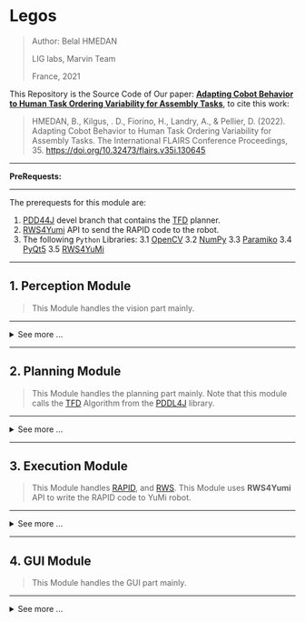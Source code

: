 # Legos

> Author: Belal HMEDAN
> 
> LIG labs, Marvin Team
> 
> France, 2021

This Repository is the Source Code of Our paper: [**Adapting Cobot Behavior to Human Task Ordering Variability for Assembly Tasks**](https://journals.flvc.org/FLAIRS/article/view/130645), to cite this work:

> HMEDAN, B., Kilgus, . D., Fiorino, H., Landry, A., & Pellier, D. (2022). Adapting Cobot Behavior to Human Task Ordering Variability for Assembly Tasks. The International FLAIRS Conference Proceedings, 35. https://doi.org/10.32473/flairs.v35i.130645

---

**PreRequests:**

---

The prerequests for this module are:
1. [PDD44J](https://github.com/pellierd/pddl4j/tree/devel) devel branch that contains the [TFD](https://github.com/pellierd/pddl4j/blob/devel/src/main/java/fr/uga/pddl4j/planners/htn/stn/tfd/TFDPlanner.java "TFD Planner") planner.
2. [RWS4Yumi](https://gricad-gitlab.univ-grenoble-alpes.fr/cantalut/rwsclient4yu) API to send the RAPID code to the robot.
3. The following `Python` Libraries:
  3.1 [OpenCV](https://github.com/opencv/opencv-python)
  3.2 [NumPy](https://numpy.org)
  3.3 [Paramiko](http://www.paramiko.org)
  3.4 [PyQt5](https://www.riverbankcomputing.com/software/pyqt)
  3.5 [RWS4YuMi](RWS4YuMi.py)

---

## 1. Perception Module

> This Module handles the vision part mainly.

---

<details>

<summary> See more ... </summary>

### 1.1 imageProcess script

[imageProcessor](imageProcessor.py) script has main class called `imageProcessor`, this class is responsible for:
1. Fisheye rectification.
2. Masking the colors in the HSV space.
3. Morphological closing.
4. Detecting and cropping the ROI (green platform, the workspace, swap zone, and the human stock).
5. Analysing the data in the image.
6. Hand detection (1) using YCrCb, and HSV colorspaces.

```
1:
S. Kolkur, D. Kalbande, P. Shimpi, C. Bapat, and J. Jatakia. 
Human skin detection using rgb, hsv and ycbcr color models.  
InProceedings of the International Conference on Communication and Signal Processing 2016 (ICCASP 2016), pages324–332. 
Atlantis Press, 2016/12.
```

### 1.2 yuVision script

[yuVision](yuVision.py) script has two classes:
1. `communicator` class to communicate with the RaspberryPi Module using SSH protocol to read the image.
> Note that the ip address, and host name has to be adjusted according to the used Module.
2. `visionHandler` class to call the image processor script to analyze the world, and detect whether if there is a hand or not, also this class does the comparision between the groundtruth, and the world state to detect any wrong placement.

</details>

---

## 2. Planning Module

> This Module handles the planning part mainly.
> Note that this module calls the [TFD](https://github.com/pellierd/pddl4j/blob/devel/src/main/java/fr/uga/pddl4j/planners/htn/stn/tfd/TFDPlanner.java "TFD Planner") Algorithm from the [PDDL4J](https://github.com/pellierd/pddl4j/tree/devel) library.

---

<details>

<summary> See more ... </summary>



### 2.1 problemHandler script

[problemHandler](problemHandler.py) script has the class `problemHandler` to read the world state, write the state to the problem, and excute the plan task by task, and run the planner to get the plan as a list of actions, this class does the dynamic manipulation of the problem, and the interfacing with the execution module

### 2.2 Domain-Problem model

The [domain](domain.hddl) is static, while the [Problem](problem.hddl) is dynamic, note that the tasks, the actions, and some literals are commented, the `problemHandler` script manages commenting/uncommening some lines to change the problem dynamically according to the world state. This dual is the input of the planner to generate the plan.

</details>

---

## 3. Execution Module

> This Module handles [RAPID](https://library.e.abb.com/public/b227fcd260204c4dbeb8a58f8002fe64/Rapid_instructions.pdf?x-sign=f79v/883X1nHGc8fqH+WAJ2F30y/M6TZfYUuPuQpP+jeMBygouyGg+WSj8A9Otry), and [RWS](https://developercenter.robotstudio.com/api/RWS).
> This Module uses **RWS4Yumi** API to write the RAPID code to YuMi robot.

---

<details>

<summary> See more ... </summary>

### 3.1 yuAction script

[yuAction](yuAction.py) script has the class `actionHandler` which communicates with the ABB IRB 14000 YuMi to get the accurate position, and the status of the cobot, also it does part of the interfacing with the planning module by interpreting the points locations, and the rotation of the gripper, also it does part of interfacing with the HRI controller by extracting the neighbouring positions from the plan.

### 3.2 RAPID code

[RAPID code](currLeft.mod) is used to move the left arm of the cobot, note than the pick/place positions are handeled dynamically.

</details>

---

## 4. GUI Module

> This Module handles the GUI part mainly.

---

<details>

<summary> See more ... </summary>

### 4.1 arucoGUI script

[arucoGUI](arucoGUI.py) script has two classes:
1. `AnimatedLabel` class to provide a blinking labels.
2. `Ui_MainWindow` class, which is the core of this module, this class is the **Graphical User Interface**, and the **HRI-Controller** which is done by mean of [Qt signals](https://wiki.qt.io/Qt_for_Python_Signals_and_Slots).


</details>
